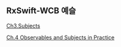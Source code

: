 ## RxSwift-WCB 예슬

[Ch3.Subjects](./Ch3.Subjects/Ch3-README.md)

[Ch.4 Observables and Subjects in Practice](./Ch.4\nObservables\nn\nSubjects\nin\nPractice/Ch4-README.md)